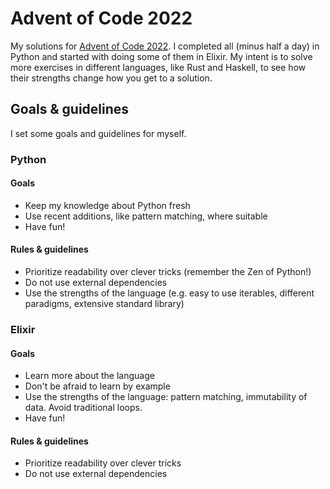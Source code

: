 # Advent of Code 2022

My solutions for [Advent of Code 2022](https://adventofcode.com/2022). I completed all (minus half a day) in Python and started with doing some of them in Elixir. My intent is to solve more exercises in different languages, like Rust and Haskell, to see how their strengths change how you get to a solution.

## Goals & guidelines

I set some goals and guidelines for myself.

### Python

#### Goals

* Keep my knowledge about Python fresh
* Use recent additions, like pattern matching, where suitable
* Have fun!

#### Rules & guidelines

* Prioritize readability over clever tricks (remember the Zen of Python!)
* Do not use external dependencies
* Use the strengths of the language (e.g. easy to use iterables, different paradigms, extensive standard library)

### Elixir

#### Goals

* Learn more about the language
* Don't be afraid to learn by example
* Use the strengths of the language: pattern matching, immutability of data. Avoid traditional loops. 
* Have fun!

#### Rules & guidelines

* Prioritize readability over clever tricks
* Do not use external dependencies

